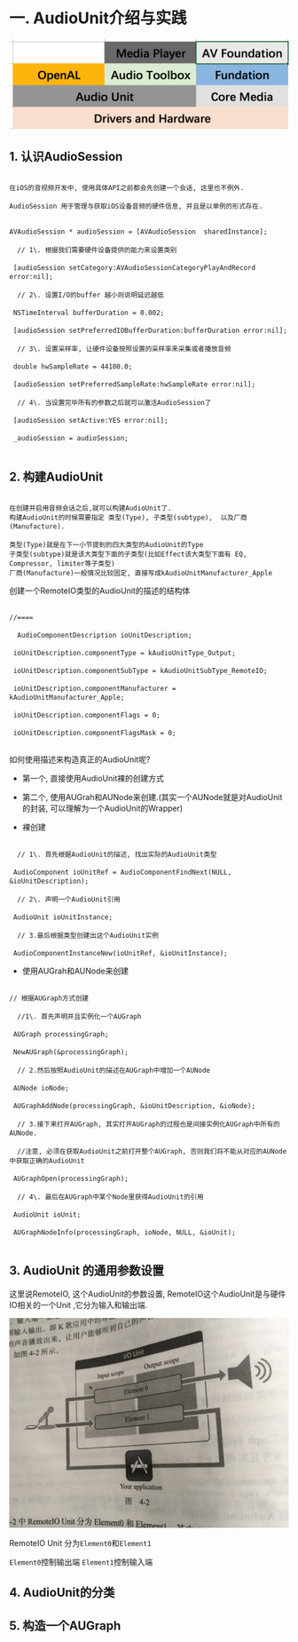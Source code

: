 # 一. AudioUnit介绍与实践


![Snip20180721_4](images/Snip20180721_4.png)


## 1. 认识AudioSession

```

在iOS的音视频开发中, 使用具体API之前都会先创建一个会话, 这里也不例外.

AudioSession 用于管理与获取iOS设备音频的硬件信息, 并且是以单例的形式存在.

```

```

AVAudioSession * audioSession = [AVAudioSession  sharedInstance];

  // 1\. 根据我们需要硬件设备提供的能力来设置类别

 [audioSession setCategory:AVAudioSessionCategoryPlayAndRecord  error:nil];

  // 2\. 设置I/O的buffer 越小则说明延迟越低

 NSTimeInterval bufferDuration = 0.002;

 [audioSession setPreferredIOBufferDuration:bufferDuration error:nil];

  // 3\. 设置采样率, 让硬件设备按照设置的采样率来采集或者播放音频

 double hwSampleRate = 44100.0;

 [audioSession setPreferredSampleRate:hwSampleRate error:nil];

  // 4\. 当设置完毕所有的参数之后就可以激活AudioSession了

 [audioSession setActive:YES error:nil];

 _audioSession = audioSession;


```


## 2. 构建AudioUnit

```

在创建并启用音频会话之后,就可以构建AudioUnit了.
构建AudioUnit的时候需要指定 类型(Type), 子类型(subtype),  以及厂商(Manufacture). 

类型(Type)就是在下一小节提到的四大类型的AudioUnit的Type
子类型(subtype)就是该大类型下面的子类型(比如Effect该大类型下面有 EQ, Compressor, limiter等子类型)
厂商(Manufacture)一般情况比较固定, 直接写成kAudioUnitManufacturer_Apple

```
创建一个RemoteIO类型的AudioUnit的描述的结构体

```

//====

  AudioComponentDescription ioUnitDescription;

 ioUnitDescription.componentType = kAudioUnitType_Output;

 ioUnitDescription.componentSubType = kAudioUnitSubType_RemoteIO;

 ioUnitDescription.componentManufacturer = kAudioUnitManufacturer_Apple;

 ioUnitDescription.componentFlags = 0;

 ioUnitDescription.componentFlagsMask = 0;


```


如何使用描述来构造真正的AudioUnit呢?

- 第一个, 直接使用AudioUnit裸的创建方式
- 第二个, 使用AUGrah和AUNode来创建.(其实一个AUNode就是对AudioUnit的封装, 可以理解为一个AudioUnit的Wrapper)

- 裸创建
```

  // 1\. 首先根据AudioUnit的描述, 找出实际的AudioUnit类型

 AudioComponent ioUnitRef = AudioComponentFindNext(NULL, &ioUnitDescription);

  // 2\. 声明一个AudioUnit引用

 AudioUnit ioUnitInstance;

  // 3.最后根据类型创建出这个AudioUnit实例

 AudioComponentInstanceNew(ioUnitRef, &ioUnitInstance);

```

-  使用AUGrah和AUNode来创建

```

// 根据AUGraph方式创建

  //1\. 首先声明并且实例化一个AUGraph

 AUGraph processingGraph;

 NewAUGraph(&processingGraph);

  // 2.然后按照AudioUnit的描述在AUGraph中增加一个AUNode

 AUNode ioNode;

 AUGraphAddNode(processingGraph, &ioUnitDescription, &ioNode);

  // 3.接下来打开AUGraph, 其实打开AUGraph的过程也是间接实例化AUGraph中所有的AUNode.

  //注意, 必须在获取AudioUnit之前打开整个AUGraph, 否则我们将不能从对应的AUNode中获取正确的AudioUnit

 AUGraphOpen(processingGraph);

  // 4\. 最后在AUGraph中某个Node里获得AudioUnit的引用

 AudioUnit ioUnit;

 AUGraphNodeInfo(processingGraph, ioNode, NULL, &ioUnit);


```

## 3. AudioUnit 的通用参数设置

这里说RemoteIO, 这个AudioUnit的参数设置, RemoteIO这个AudioUnit是与硬件IO相关的一个Unit ,它分为输入和输出端.


![IMG_6096](images/IMG_6096.jpg)

RemoteIO Unit 分为`Element0`和`Element1`

`Element0`控制输出端
`Element1`控制输入端



## 4. AudioUnit的分类

## 5. 构造一个AUGraph


